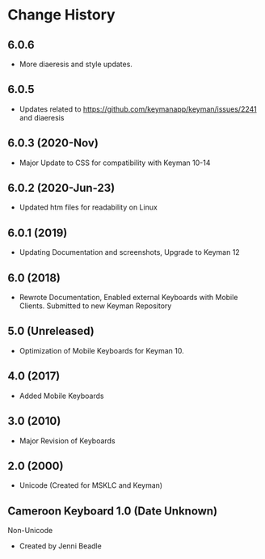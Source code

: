 Change History
=======================
6.0.6
-----------------
* More diaeresis and style updates.

6.0.5
-----------------
* Updates related to https://github.com/keymanapp/keyman/issues/2241 and diaeresis

6.0.3 (2020-Nov)
-----------------
* Major Update to CSS for compatibility with Keyman 10-14

6.0.2 (2020-Jun-23)
-----------------
* Updated htm files for readability on Linux

6.0.1 (2019)
-----------------
* Updating Documentation and screenshots, Upgrade to Keyman 12

6.0 (2018)
-----------------
* Rewrote Documentation, Enabled external Keyboards with Mobile Clients. Submitted to new Keyman Repository

5.0 (Unreleased)
-----------------
* Optimization of Mobile Keyboards for Keyman 10.

4.0 (2017)
-----------------
* Added Mobile Keyboards

3.0 (2010)
-----------------
* Major Revision of Keyboards

2.0 (2000)
-----------------
* Unicode (Created for MSKLC and Keyman)

Cameroon Keyboard 1.0 (Date Unknown)
-----------------

Non-Unicode

* Created by Jenni Beadle

